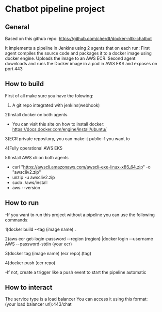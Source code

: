 Chatbot pipeline project 
==========================

General
------------

Based on this github repo: https://github.com/cherdt/docker-nltk-chatbot

It implements a pipeline in Jenkins using 2 agents that on each run:
First agent compiles the source code and packages it to a docker image using docker engine.
Uploads the image to an AWS ECR.
Second agent downloads and runs the Docker image in a pod in AWS EKS and exposes on port 443

How to build
------------

First of all make sure you have the folowing:
1) A git repo integrated with jenkins(webhook)

2)Install docker on both agents
- You can visit this site on how to install docker: https://docs.docker.com/engine/install/ubuntu/

3)ECR private repository, you can make it public if you want to

4)Fully operational AWS EKS

5)Install AWS cli on both agents
- curl "https://awscli.amazonaws.com/awscli-exe-linux-x86_64.zip" -o "awscliv2.zip"
- unzip -u awscliv2.zip
- sudo ./aws/install
- aws --version

How to run
------------

-If you want to run this project without a pipeline you can use the following commands:

1)docker build --tag (image name) .

2)aws ecr get-login-password --region (region) |docker login --username AWS --password-stdin (your ecr)

3)docker tag (image name) (ecr repo):(tag)

4)docker push (ecr repo)

-If not, create a trigger like a push event to start the pipeline automatic


How to interact
------------
The service type is a load balancer
You can access it using this format:
(your load balancer url):443/chat

